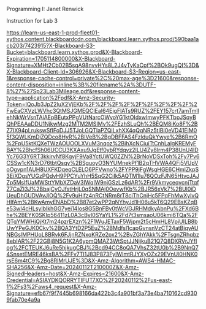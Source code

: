Programming I: Janet Renwick

Instruction for Lab 3

https://learn-us-east-1-prod-fleet01-xythos.content.blackboardcdn.com/blackboard.learn.xythos.prod/590baa1acb203/7423915?X-Blackboard-S3-Bucket=blackboard.learn.xythos.prod&X-Blackboard-Expiration=1705114800000&X-Blackboard-Signature=XMHt2Cb02B5sqA98nvvHYs8L2J4vTyKaCpf%2BOk9ugQI%3D&X-Blackboard-Client-Id=306926&X-Blackboard-S3-Region=us-east-1&response-cache-control=private%2C%20max-age%3D21600&response-content-disposition=inline%3B%20filename%2A%3DUTF-8%27%27Sp23Lab3Mileage.pdf&response-content-type=application%2Fpdf&X-Amz-Security-Token=IQoJb3JpZ2luX2VjEKb%2F%2F%2F%2F%2F%2F%2F%2F%2F%2FwEaCXVzLWVhc3QtMSJGMEQCIEaI64EjgFlATs9RUZ%2FEY157crt7amTmllehNkWrVsnTAiAEpBEutxPPgVUtNarcOWvoYG1ktOIdxwImwyPFKTbpJSqyBQhPEAAaDDU1NjkwMzg2MTM2MSIMv%2FEzhSLuQh%2BEQM8iKo8F%2BZ7IX94pLrukswSfIFoDJJ5TJoLGQTIaPZQiLxhXX4qQqNRz5tIBI0eVD41EiM05f3QWLKmDjZQDco8HyR%2BIVeB%2BgDBFFAS4FzlduQkYwye%2B6RmO%2FpU5ktKQXeTWzAOUOOLXVuM3nqoz%2BihXcNCiuiTtCnhLalgKREMyFBAY%2BhcfSh06UCCU3KXAxu9JgEtf0ybRYdqvz2lLU4Zy8Irm4P38UnU4IDYc76G3Y6RT3kkirvNf8KgvjF9Va8YctUWQ0ZZN%2BrNoVDSxToh%2Fy7Pv6CSSw1cKN3rD76tbtQsqy%2BSguoyO3NYUMnekPf1B2qTHVWA4QFj5VUpVoOgvpn1AUH8UXFKDqeqCLELO6PFVwno%2FYPP9jFgWsqHGE6CHmlZkpS3EiXDgsYUGzPQdvH9PPCYuYhH5SqG2CiIk5AQTM1lu76QOzFJN65HtvcJAJZp5MsIfUaMWSttYMbXZDaV3IWqIW9njGSzLz6dAR%2Fr9VkmyceqvcnjTtqfZ7CaZI3J%2BbajCyOJfstHrjL0qSNMAj0OevwfKb%2BJR56xVk7%2BUl0iDUeuDhGUDVAvJlOQ%2Fv9uHifz4nRCtNRm8rT8ciThCnjHc5FPqFhMwXylvQHIfAm%2BKwAmyENAbD%2B87et2wPP2qNYhyJd1H06u5kT6Q29EBsKZqBe53wI4cHLsyIblkhGG7yej14Ios8G5BnFBy0tWcVGJRHMdkyAbnPu%2FXd6Bhe%2BEYK0SKIp56411zL0A3cByI0SYaYL1%2Fd7t3smsaoU06kmi6TQa%2FQTqYMWHjQjKt7m24pzrEXzn%2F1WuJETaxF5Wjpm2t5cHmHL8VpiUILB8bUwYPeGJK0Ckv%2BQA3YtD2P5EuZ%2BMdfsl1capGvnsnVzCT24atBjqyAUNBGslMPHUoL8BRvk6FJjnRZNxqKRZe2px2%2BvZGhYAkk%2FTsgnZRhqbz8ebIAR%2F22GBj8N5G1K2A6ypmQMAZ3WtSptJJNjjkuB21Q7Q8DXRVrJYfIog%2FCTEUKJ6uRe5hjkugCBJ%2Bcd94CC8oQA7VhsZ32tU0b%2B9NnQ74SnsetEMRE46ksBA%2FFv7TI1J83P873FyIWImtRJYXyOZx29EVnUl0HNK0rsE6m4tC9%2Bg8RlMrUJE%3D&X-Amz-Algorithm=AWS4-HMAC-SHA256&X-Amz-Date=20240112T210000Z&X-Amz-SignedHeaders=host&X-Amz-Expires=21600&X-Amz-Credential=ASIAYDKQORRYTIFUT7XO%2F20240112%2Fus-east-1%2Fs3%2Faws4_request&X-Amz-Signature=efb67f9f7445b698166da422b3c4a901bf3a73e4ba710162cd9309fab70e4a9a
